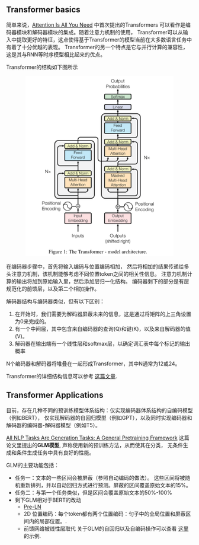 ## Transformer basics
简单来说，[Attention Is All You Need](https://arxiv.org/abs/1706.03762) 中首次提出的Transformers
可以看作是编码器模块和解码器模块的集成。随着注意力机制的使用，
Transformer可以从输入中提取更好的特征，这点使得基于Transformer的模型当前在大多数语言任务中有着了十分优越的表现。
Transformer的另一个特点是它与并行计算的兼容性，这是其与RNN等时序模型相比起来的优点。

Transformer的结构如下图所示
<div align=center><img src="img/transformer.png" width="400px"></div>

在编码器步骤中，首先将输入编码与位置编码相加，
然后将相加的结果传递给多头注意力机制，该机制能够考虑不同位置token之间的相关性信息。
注意力机制计算的输出将加到原始输入里，然后添加层归一化结构。
编码器剩下的部分是有层规范化的前馈层，以及第二个相加操作。

解码器结构与编码器类似，但有以下区别：

1. 在开始时，我们需要为解码器屏蔽未来的信息，这是通过将矩阵的上三角设置为0来完成的。
2. 有一个中间层，其中包含来自编码器的查询(Q)和键(K)，以及来自解码器的值(V)。
3. 解码器在输出端有一个线性层和softmax层，以确定词汇表中每个标记的输出概率

N个编码器和解码器将堆叠在一起形成Transformer，其中N通常为12或24。

Transformer的详细结构信息可以参考 [这篇文章](https://towardsdatascience.com/illustrated-guide-to-transformers-step-by-step-explanation-f74876522bc0).

## Transformer Applications

目前，存在几种不同的预训练模型体系结构：仅实现编码器体系结构的自编码模型（例如BERT），
仅实现解码器的自回归模型（例如GPT），以及同时实现编码器和解码器的编码器-解码器模型（例如T5）。

[All NLP Tasks Are Generation Tasks: A General Pretraining Framework](https://arxiv.org/abs/2103.10360) 这篇论文里提出的**GLM模型**, 声称使用新的预训练方法，从而使其在分类，
无条件生成和条件生成任务中具有良好的性能。

GLM的主要功能包括：

- 任务一：文本的一些区间会被屏蔽（参照自动编码的做法）。
这些区间将被随机重新排列，并以自动回归方式进行预测。屏蔽的区间覆盖原始文本的15%。
- 任务二：与第一个任务类似，但是区间会覆盖原始文本的50%-100%
- 剩下GLM相对于BERT的改动
  - [Pre-LN](http://proceedings.mlr.press/v119/xiong20b.html)
  - 2D 位置编码：每个token都有两个位置编码：句子中的全局位置和屏蔽区间内的局部位置。.
  - 前馈网络被线性层取代
关于GLM的自回归以及自编码操作可以查看 [这里](APPENDIX_GLM_IO.md)的示例.
